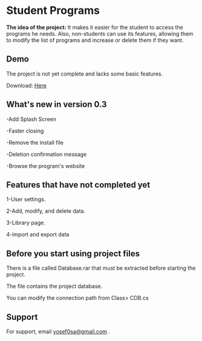 # Student Programs

**The idea of the project:**  It makes it easier for the student to access the programs he needs.
Also, non-students can use its features, allowing them to modify the list of programs and increase or delete them if they want.


## Demo

The project is not yet complete and lacks some basic features.

Download: [Here](https://github.com/yousef0sa/StudentProgramCsharp/releases)

## What's new in version 0.3
-Add Splash Screen

-Faster closing

-Remove the install file

-Deletion confirmation message

-Browse the program's website


## Features that have not completed yet
1-User settings.

2-Add, modify, and delete data.

3-Library page.

4-import and export data

## Before you start using project files
There is a file called Database.rar that must be extracted before starting the project.

The file contains the project database.

You can modify the connection path from Class> CDB.cs 
## Support

For support, email  yosef0sa@gmail.com
.

